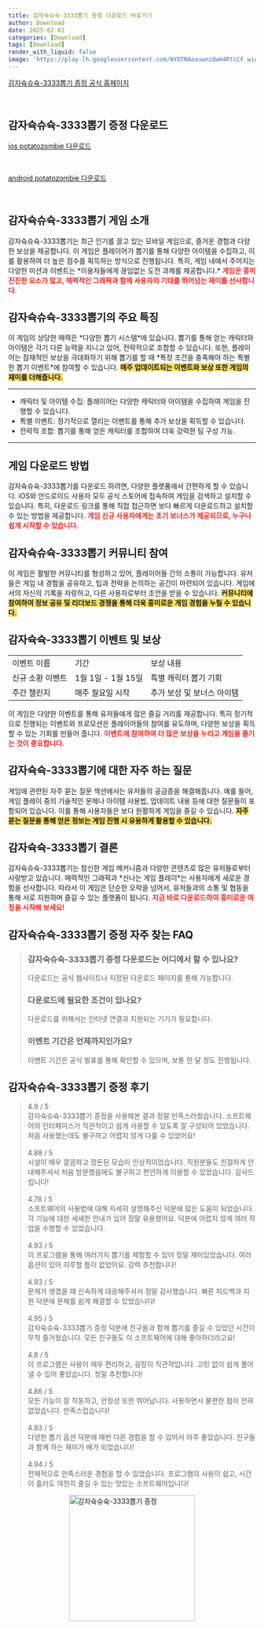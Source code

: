 ```yaml
---
title: 감자슉슈슉-3333뽑기 증정 다운로드 바로가기
author: Download
date: 2025-02-01
categories: [Download]
tags: [Download]
render_with_liquid: false
image: 'https://play-lh.googleusercontent.com/NYDTNAoxuwnzQwH4RtcCF_widB4Q0BojIbh-QDU9NbTIqqenp5VrvJaTbWLS3SysVH60=s256-rw'
---
```

<p><a class='click-button' title='감자슉슈슉-3333뽑기 증정' href='https://game.naver.com/lounge/potatozombie/home' rel='nofollow'>감자슉슈슉-3333뽑기 증정 공식 홈페이지</a></p><br>
<h2 id='감자슉슈슉-3333뽑기 증정_다운로드'>감자슉슈슉-3333뽑기 증정 다운로드</h2>
<p><a class="click-button ios" title="potatozombie 다운로드" href="https://apps.apple.com/kr/app/%EA%B0%90%EC%9E%90%EC%8A%89%EC%8A%88%EC%8A%89/id6523422098" rel="nofollow">ios potatozombie 다운로드</a></p><br>
<p><a class="click-button android" title="potatozombie 다운로드" href="https://play.google.comhttps://play.google.com/store/apps/details?id=com.mrtgdkr.google" rel="nofollow">android potatozombie 다운로드</a></p><br>


<h2 id='게임 소개'>감자슉슈슉-3333뽑기 게임 소개</h2>

<p>감자슉슈슉-3333뽑기는 최근 인기를 끌고 있는 모바일 게임으로, 즐거운 경험과 다양한 보상을 제공합니다. 이 게임은 플레이어가 뽑기를 통해 다양한 아이템을 수집하고, 이를 활용하여 더 높은 점수를 획득하는 방식으로 진행됩니다. 특히, 게임 내에서 주어지는 다양한 미션과 이벤트는 *이용자들에게 끊임없는 도전 과제를 제공합니다.* <b><span style="color: #ee2323;">게임은 흥미진진한 요소가 많고, 매력적인 그래픽과 함께 사용자의 기대를 뛰어넘는 재미를 선사합니다.</span></b></p>

<h2 id='주요 특징'>감자슉슈슉-3333뽑기의 주요 특징</h2>

<p>이 게임의 상당한 매력은 *다양한 뽑기 시스템*에 있습니다. 뽑기를 통해 얻는 캐릭터와 아이템은 각기 다른 능력을 지니고 있어, 전략적으로 조합할 수 있습니다. 또한, 플레이어는 잠재적인 보상을 극대화하기 위해 뽑기를 할 때 *특정 조건을 충족해야 하는 특별한 뽑기 이벤트*에 참여할 수 있습니다. <b><span style="background-color: #ffe066;">매주 업데이트되는 이벤트와 보상 또한 게임의 재미를 더해줍니다.</span></b></p>

<hr />

<ul>
    <li>캐릭터 및 아이템 수집: 플레이어는 다양한 캐릭터와 아이템을 수집하여 게임을 진행할 수 있습니다.</li>
    <li>특별 이벤트: 정기적으로 열리는 이벤트를 통해 추가 보상을 획득할 수 있습니다.</li>
    <li>전략적 조합: 뽑기를 통해 얻은 캐릭터를 조합하여 더욱 강력한 팀 구성 가능.</li>
</ul>

<hr />

<h2 id='다운로드 방법'>게임 다운로드 방법</h2>

<p>감자슉슈슉-3333뽑기를 다운로드 하려면, 다양한 플랫폼에서 간편하게 할 수 있습니다. iOS와 안드로이드 사용자 모두 공식 스토어에 접속하여 게임을 검색하고 설치할 수 있습니다. 특히, 다운로드 링크를 통해 직접 접근하면 보다 빠르게 다운로드하고 설치할 수 있는 방법을 제공합니다. <b><span style="color: #ee2323;">게임 신규 사용자에게는 초기 보너스가 제공되므로, 누구나 쉽게 시작할 수 있습니다.</span></b></p>

<h2 id='커뮤니티 참여'>감자슉슈슉-3333뽑기 커뮤니티 참여</h2>

<p>이 게임은 활발한 커뮤니티를 형성하고 있어, 플레이어들 간의 소통이 가능합니다. 유저들은 게임 내 경험을 공유하고, 팁과 전략을 논의하는 공간이 마련되어 있습니다. 게임에서의 자신의 기록을 자랑하고, 다른 사용자로부터 조언을 받을 수 있습니다. <b><span style="background-color: #ffe066;">커뮤니티에 참여하여 정보 공유 및 리더보드 경쟁을 통해 더욱 흥미로운 게임 경험을 누릴 수 있습니다.</span></b></p>

<h2 id='이벤트 및 보상'>감자슉슉-3333뽑기 이벤트 및 보상</h2>

<table>
    <tr>
        <td>이벤트 이름</td>
        <td>기간</td>
        <td>보상 내용</td>
    </tr>
    <tr>
        <td>신규 소환 이벤트</td>
        <td>1월 1일 - 1월 15일</td>
        <td>특별 캐릭터 뽑기 기회</td>
    </tr>
    <tr>
        <td>주간 챌린지</td>
        <td>매주 월요일 시작</td>
        <td>추가 보상 및 보너스 아이템</td>
    </tr>
</table>

<p>이 게임은 다양한 이벤트를 통해 유저들에게 많은 즐길 거리를 제공합니다. 특히 정기적으로 진행되는 이벤트와 프로모션은 플레이어들의 참여를 유도하며, 다양한 보상을 획득할 수 있는 기회를 만들어 줍니다. <b><span style="color: #ee2323;">이벤트에 참여하여 더 많은 보상을 누리고 게임을 즐기는 것이 중요합니다.</span></b></p>

<h2 id='자주 하는 질문'>감자슉슉-3333뽑기에 대한 자주 하는 질문</h2>

<p>게임에 관련된 자주 묻는 질문 섹션에서는 유저들의 궁금증을 해결해줍니다. 예를 들어, 게임 플레이 중의 기술적인 문제나 아이템 사용법, 업데이트 내용 등에 대한 질문들이 포함되어 있습니다. 이를 통해 사용자들은 보다 원활하게 게임을 즐길 수 있습니다. <b><span style="background-color: #ffe066;">자주 묻는 질문을 통해 얻은 정보는 게임 진행 시 유용하게 활용할 수 있습니다.</span></b></p>

<h2 id='결론'>감자슉슉-3333뽑기 결론</h2>

<p>감자슉슈슉-3333뽑기는 참신한 게임 메커니즘과 다양한 콘텐츠로 많은 유저들로부터 사랑받고 있습니다. 매력적인 그래픽과 *신나는 게임 플레이*는 사용자에게 새로운 경험을 선사합니다. 따라서 이 게임은 단순한 오락을 넘어서, 유저들과의 소통 및 협동을 통해 서로 지원하며 즐길 수 있는 플랫폼이 됩니다. <b><span style="color: #ee2323;">지금 바로 다운로드하여 흥미로운 여정을 시작해 보세요!</span></b></p>


<h2 id='감자슉슈슉-3333뽑기 증정_자주_찾는_FAQ'>감자슉슈슉-3333뽑기 증정 자주 찾는 FAQ</h2>
<div itemscope="" itemtype="https://schema.org/FAQPage"> <blockquote> <div itemscope="" itemprop="mainEntity" itemtype="https://schema.org/Question"> <h3 itemprop="name">감자슉슈슉-3333뽑기 증정 다운로드는 어디에서 할 수 있나요?</h3> <div itemscope="" itemprop="acceptedAnswer" itemtype="https://schema.org/Answer"> <span itemprop="text"> <p>다운로드는 공식 웹사이트나 지정된 다운로드 페이지를 통해 가능합니다.</p> </span> </div> </div> <div itemscope="" itemprop="mainEntity" itemtype="https://schema.org/Question"> <h3 itemprop="name">다운로드에 필요한 조건이 있나요?</h3> <div itemscope="" itemprop="acceptedAnswer" itemtype="https://schema.org/Answer"> <span itemprop="text"> <p>다운로드를 위해서는 인터넷 연결과 지원되는 기기가 필요합니다.</p> </span> </div> </div> <div itemscope="" itemprop="mainEntity" itemtype="https://schema.org/Question"> <h3 itemprop="name">이벤트 기간은 언제까지인가요?</h3> <div itemscope="" itemprop="acceptedAnswer" itemtype="https://schema.org/Answer"> <span itemprop="text"> <p>이벤트 기간은 공식 발표를 통해 확인할 수 있으며, 보통 한 달 정도 진행됩니다.</p> </span> </div> </div> </blockquote> </div>
<h2 id='감자슉슈슉-3333뽑기 증정_후기'>감자슉슈슉-3333뽑기 증정 후기</h2>
<div itemscope itemtype="https://schema.org/Product">
  <blockquote>
  <div itemprop="review" itemscope itemtype="https://schema.org/Review">
      <div itemprop="reviewRating" itemscope itemtype="https://schema.org/Rating"> <span itemprop="ratingValue">4.9</span> / <span itemprop="bestRating">5</span> </div>
      <span itemprop="reviewBody">감자슉슈슉-3333뽑기 증정을 사용해본 결과 정말 만족스러웠습니다. 소프트웨어의 인터페이스가 직관적이고 쉽게 사용할 수 있도록 잘 구성되어 있었습니다. 처음 사용했는데도 불구하고 어렵지 않게 다룰 수 있었어요!</span>
  </div>
  <br>
  <div itemprop="review" itemscope itemtype="https://schema.org/Review">
      <div itemprop="reviewRating" itemscope itemtype="https://schema.org/Rating"> <span itemprop="ratingValue">4.88</span> / <span itemprop="bestRating">5</span> </div>
      <span itemprop="reviewBody">시설이 매우 깔끔하고 정돈된 모습이 인상적이었습니다. 직원분들도 친절하게 안내해주셔서 처음 방문했음에도 불구하고 편안하게 이용할 수 있었습니다. 감사드립니다!</span>
  </div>
  <br>
  <div itemprop="review" itemscope itemtype="https://schema.org/Review">
      <div itemprop="reviewRating" itemscope itemtype="https://schema.org/Rating"> <span itemprop="ratingValue">4.78</span> / <span itemprop="bestRating">5</span> </div>
      <span itemprop="reviewBody">소프트웨어의 사용법에 대해 자세히 설명해주신 덕분에 많은 도움이 되었습니다. 각 기능에 대한 세세한 안내가 있어 정말 유용했어요. 덕분에 어렵지 않게 여러 작업을 수행할 수 있었습니다.</span>
  </div>
  <br>
  <div itemprop="review" itemscope itemtype="https://schema.org/Review">
      <div itemprop="reviewRating" itemscope itemtype="https://schema.org/Rating"> <span itemprop="ratingValue">4.93</span> / <span itemprop="bestRating">5</span> </div>
      <span itemprop="reviewBody">이 프로그램을 통해 여러가지 뽑기를 체험할 수 있어 정말 재미있었습니다. 여러 옵션이 있어 지루할 틈이 없었어요. 강력 추천합니다!</span>
  </div>
  <br>
  <div itemprop="review" itemscope itemtype="https://schema.org/Review">
      <div itemprop="reviewRating" itemscope itemtype="https://schema.org/Rating"> <span itemprop="ratingValue">4.93</span> / <span itemprop="bestRating">5</span> </div>
      <span itemprop="reviewBody">문제가 생겼을 때 신속하게 대응해주셔서 정말 감사했습니다. 빠른 피드백과 지원 덕분에 문제를 쉽게 해결할 수 있었습니다!</span>
  </div>
  <br>
  <div itemprop="review" itemscope itemtype="https://schema.org/Review">
      <div itemprop="reviewRating" itemscope itemtype="https://schema.org/Rating"> <span itemprop="ratingValue">4.95</span> / <span itemprop="bestRating">5</span> </div>
      <span itemprop="reviewBody">감자슉슈슉-3333뽑기 증정 덕분에 친구들과 함께 뽑기를 즐길 수 있었던 시간이 무척 즐거웠습니다. 모든 친구들도 이 소프트웨어에 대해 좋아하더라고요!</span>
  </div>
  <br>
  <div itemprop="review" itemscope itemtype="https://schema.org/Review">
      <div itemprop="reviewRating" itemscope itemtype="https://schema.org/Rating"> <span itemprop="ratingValue">4.8</span> / <span itemprop="bestRating">5</span> </div>
      <span itemprop="reviewBody">이 프로그램은 사용이 매우 편리하고, 굉장히 직관적입니다. 고민 없이 쉽게 풀어낼 수 있어 좋았습니다. 정말 추천합니다!</span>
  </div>
  <br>
  <div itemprop="review" itemscope itemtype="https://schema.org/Review">
      <div itemprop="reviewRating" itemscope itemtype="https://schema.org/Rating"> <span itemprop="ratingValue">4.86</span> / <span itemprop="bestRating">5</span> </div>
      <span itemprop="reviewBody">모든 기능이 잘 작동하고, 안정성 또한 뛰어납니다. 사용하면서 불편한 점이 전혀 없었습니다. 만족스럽습니다!</span>
  </div>
  <br>
  <div itemprop="review" itemscope itemtype="https://schema.org/Review">
      <div itemprop="reviewRating" itemscope itemtype="https://schema.org/Rating"> <span itemprop="ratingValue">4.93</span> / <span itemprop="bestRating">5</span> </div>
      <span itemprop="reviewBody">다양한 뽑기 옵션 덕분에 매번 다른 경험을 할 수 있어서 아주 좋았습니다. 친구들과 함께 하는 재미가 배가 되었습니다!</span>
  </div>
  <br>
  <div itemprop="review" itemscope itemtype="https://schema.org/Review">
      <div itemprop="reviewRating" itemscope itemtype="https://schema.org/Rating"> <span itemprop="ratingValue">4.94</span> / <span itemprop="bestRating">5</span> </div>
      <span itemprop="reviewBody">전체적으로 만족스러운 경험을 할 수 있었습니다. 프로그램의 사용이 쉽고, 시간이 흘러도 여전히 즐길 수 있는 맛있는 소프트웨어입니다!</span>
  </div>
  </blockquote>
</div>
<figure class="image" style="display: flex; justify-content: center; align-items: center; margin: 0;"><img src="https://play-lh.googleusercontent.com/NYDTNAoxuwnzQwH4RtcCF_widB4Q0BojIbh-QDU9NbTIqqenp5VrvJaTbWLS3SysVH60=s256-rw" alt="감자슉슈슉-3333뽑기 증정" width="256" height="256" style="max-width: 100%; height: auto;"></figure>